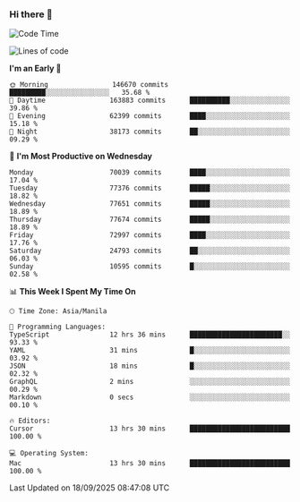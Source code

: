 ### Hi there 👋

<!--START_SECTION:waka-->
![Code Time](http://img.shields.io/badge/Code%20Time-6%2C279%20hrs%2016%20mins-blue)

![Lines of code](https://img.shields.io/badge/From%20Hello%20World%20I%27ve%20Written-140.6%20million%20lines%20of%20code-blue)

**I'm an Early 🐤** 

```text
🌞 Morning                146670 commits      █████████░░░░░░░░░░░░░░░░   35.68 % 
🌆 Daytime                163883 commits      ██████████░░░░░░░░░░░░░░░   39.86 % 
🌃 Evening                62399 commits       ████░░░░░░░░░░░░░░░░░░░░░   15.18 % 
🌙 Night                  38173 commits       ██░░░░░░░░░░░░░░░░░░░░░░░   09.29 % 
```
📅 **I'm Most Productive on Wednesday** 

```text
Monday                   70039 commits       ████░░░░░░░░░░░░░░░░░░░░░   17.04 % 
Tuesday                  77376 commits       █████░░░░░░░░░░░░░░░░░░░░   18.82 % 
Wednesday                77651 commits       █████░░░░░░░░░░░░░░░░░░░░   18.89 % 
Thursday                 77674 commits       █████░░░░░░░░░░░░░░░░░░░░   18.89 % 
Friday                   72997 commits       ████░░░░░░░░░░░░░░░░░░░░░   17.76 % 
Saturday                 24793 commits       ██░░░░░░░░░░░░░░░░░░░░░░░   06.03 % 
Sunday                   10595 commits       █░░░░░░░░░░░░░░░░░░░░░░░░   02.58 % 
```


📊 **This Week I Spent My Time On** 

```text
🕑︎ Time Zone: Asia/Manila

💬 Programming Languages: 
TypeScript               12 hrs 36 mins      ███████████████████████░░   93.33 % 
YAML                     31 mins             █░░░░░░░░░░░░░░░░░░░░░░░░   03.92 % 
JSON                     18 mins             █░░░░░░░░░░░░░░░░░░░░░░░░   02.32 % 
GraphQL                  2 mins              ░░░░░░░░░░░░░░░░░░░░░░░░░   00.29 % 
Markdown                 0 secs              ░░░░░░░░░░░░░░░░░░░░░░░░░   00.10 % 

🔥 Editors: 
Cursor                   13 hrs 30 mins      █████████████████████████   100.00 % 

💻 Operating System: 
Mac                      13 hrs 30 mins      █████████████████████████   100.00 % 
```


 Last Updated on 18/09/2025 08:47:08 UTC
<!--END_SECTION:waka-->


<!--
**rad182/rad182** is a ✨ _special_ ✨ repository because its `README.md` (this file) appears on your GitHub profile.

Here are some ideas to get you started:

- 🔭 I’m currently working on ...
- 🌱 I’m currently learning ...
- 👯 I’m looking to collaborate on ...
- 🤔 I’m looking for help with ...
- 💬 Ask me about ...
- 📫 How to reach me: ...
- 😄 Pronouns: ...
- ⚡ Fun fact: ...
-->
